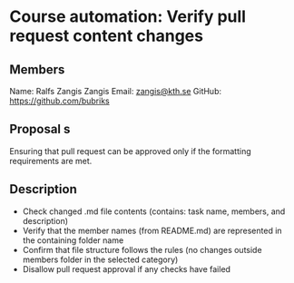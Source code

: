 # Course automation: Verify pull request content changes

## Members

Name: Ralfs Zangis Zangis
Email: zangis@kth.se
GitHub: https://github.com/bubriks

## Proposal s
Ensuring that pull request can be approved only if the formatting requirements are met. 

## Description
- Check changed .md file contents (contains: task name, members, and description)
- Verify that the member names (from README.md) are represented in the containing folder name
- Confirm that file structure follows the rules (no changes outside members folder in the selected category)
- Disallow pull request approval if any checks have failed